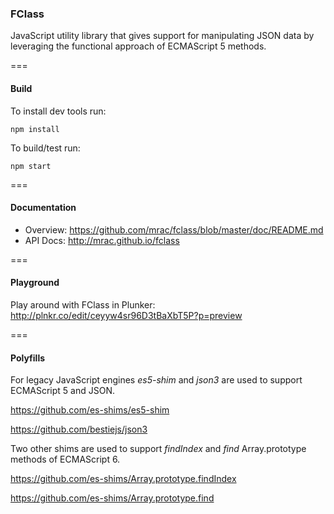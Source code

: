 ### FClass

JavaScript utility library that gives support for manipulating JSON data
by leveraging the functional approach of ECMAScript 5 methods.

===
#### Build

To install dev tools run:

```npm install```

To build/test run:

```npm start```

===
#### Documentation

* Overview: https://github.com/mrac/fclass/blob/master/doc/README.md
* API Docs: http://mrac.github.io/fclass

===
#### Playground

Play around with FClass in Plunker: http://plnkr.co/edit/ceyyw4sr96D3tBaXbT5P?p=preview

===
#### Polyfills

For legacy JavaScript engines *es5-shim* and *json3* are used to support ECMAScript 5 and JSON.

https://github.com/es-shims/es5-shim

https://github.com/bestiejs/json3

Two other shims are used to support *findIndex* and *find* Array.prototype methods of ECMAScript 6.

https://github.com/es-shims/Array.prototype.findIndex

https://github.com/es-shims/Array.prototype.find


